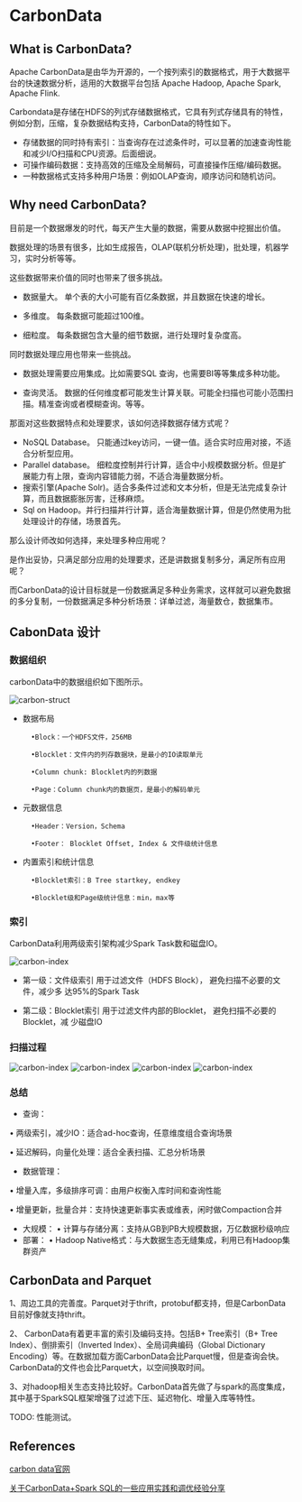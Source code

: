 # CarbonData

## What is CarbonData?

Apache CarbonData是由华为开源的，一个按列索引的数据格式，用于大数据平台的快速数据分析，适用的大数据平台包括 Apache Hadoop, Apache Spark, Apache Flink.

Carbondata是存储在HDFS的列式存储数据格式，它具有列式存储具有的特性，例如分割，压缩，复杂数据结构支持，CarbonData的特性如下。

- 存储数据的同时持有索引：当查询存在过滤条件时，可以显著的加速查询性能和减少I/O扫描和CPU资源。后面细说。
- 可操作编码数据：支持高效的压缩及全局解码，可直接操作压缩/编码数据。
- 一种数据格式支持多种用户场景：例如OLAP查询，顺序访问和随机访问。

## Why need CarbonData?

目前是一个数据爆发的时代，每天产生大量的数据，需要从数据中挖掘出价值。

数据处理的场景有很多，比如生成报告，OLAP(联机分析处理)，批处理，机器学习，实时分析等等。

这些数据带来价值的同时也带来了很多挑战。

- 数据量大。 单个表的大小可能有百亿条数据，并且数据在快速的增长。

- 多维度。 每条数据可能超过100维。

- 细粒度。 每条数据包含大量的细节数据，进行处理时复杂度高。

同时数据处理应用也带来一些挑战。

- 数据处理需要应用集成。比如需要SQL 查询，也需要BI等等集成多种功能。

- 查询灵活。 数据的任何维度都可能发生计算关联。可能全扫描也可能小范围扫描。精准查询或者模糊查询。等等。

那面对这些数据特点和处理要求，该如何选择数据存储方式呢？

- NoSQL Database。 只能通过key访问，一键一值。适合实时应用对接，不适合分析型应用。
- Parallel database。 细粒度控制并行计算，适合中小规模数据分析。但是扩展能力有上限，查询内容错能力弱，不适合海量数据分析。
- 搜索引擎(Apache Solr)。适合多条件过滤和文本分析，但是无法完成复杂计算，而且数据膨胀厉害，迁移麻烦。
- Sql on Hadoop。并行扫描并行计算，适合海量数据计算，但是仍然使用为批处理设计的存储，场景首先。

那么设计师改如何选择，来处理多种应用呢？

是作出妥协，只满足部分应用的处理要求，还是讲数据复制多分，满足所有应用呢？

而CarbonData的设计目标就是一份数据满足多种业务需求，这样就可以避免数据的多分复制，一份数据满足多种分析场景：详单过滤，海量数仓，数据集市。



## CabonData 设计

### 数据组织

carbonData中的数据组织如下图所示。

![carbon-struct](../imgs/carbondata/carbon-struct.png)

- 数据布局

		•Block：一个HDFS文件，256MB

		•Blocklet：文件内的列存数据块，是最小的IO读取单元
		
		•Column chunk: Blocklet内的列数据
		
		•Page：Column chunk内的数据页，是最小的解码单元

- 元数据信息

		•Header：Version，Schema

		•Footer： Blocklet Offset, Index & 文件级统计信息

- 内置索引和统计信息

		•Blocklet索引：B Tree startkey, endkey

		•Blocklet级和Page级统计信息：min，max等



### 索引

CarbonData利用两级索引架构减少Spark Task数和磁盘IO。

![carbon-index](../imgs/carbondata/carbon-index.png)

- 第一级：文件级索引 用于过滤文件（HDFS Block）， 避免扫描不必要的文件，减少多 达95%的Spark Task

- 第二级：Blocklet索引 用于过滤文件内部的Blocklet， 避免扫描不必要的Blocklet，减 少磁盘IO

### 扫描过程

![carbon-index](../imgs/carbondata/carbon-scan.png)
![carbon-index](../imgs/carbondata/carbon-scan2.png)
![carbon-index](../imgs/carbondata/carbon-scan3.png)
![carbon-index](../imgs/carbondata/carbon-scan4.png)

### 总结
- 查询：

• 两级索引，减少IO：适合ad-hoc查询，任意维度组合查询场景

• 延迟解码，向量化处理：适合全表扫描、汇总分析场景

- 数据管理：

• 增量入库，多级排序可调：由用户权衡入库时间和查询性能

• 增量更新，批量合并：支持快速更新事实表或维表，闲时做Compaction合并

- 大规模： 
• 计算与存储分离：支持从GB到PB大规模数据，万亿数据秒级响应
- 部署：
• Hadoop Native格式：与大数据生态无缝集成，利用已有Hadoop集群资产

## CarbonData  and Parquet

1、周边工具的完善度。Parquet对于thrift，protobuf都支持，但是CarbonData目前好像就支持thrift。

2、 CarbonData有着更丰富的索引及编码支持。包括B+ Tree索引（B+ Tree Index）、倒排索引（Inverted Index）、全局词典编码（Global Dictionary Encoding）等。在数据加载方面CarbonData会比Parquet慢，但是查询会快。CarbonData的文件也会比Parquet大，以空间换取时间。

3、对hadoop相关生态支持比较好。CarbonData首先做了与spark的高度集成，其中基于SparkSQL框架增强了过滤下压、延迟物化、增量入库等特性。

TODO: 性能测试。

## References

[carbon data官网](http://carbondata.apache.org/)

[关于CarbonData+Spark SQL的一些应用实践和调优经验分享](http://www.infoq.com/cn/news/2017/09/CarbonData-Spark-huawei)



